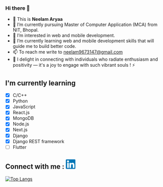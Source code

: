 ### Hi there 👋

- 👋 This is **Neelam Aryaa**
- 👀 I’m currently pursuing Master of Computer Application (MCA) from NIT, Bhopal.
- 💞️ I’m interested in web and mobile development.
- 🌱 I’m currently learning web and mobile development skills that will guide me to build better code.
- 📫 To reach me write to neelam9673147@gmail.com
- 👯 I delight in connecting with individuals who radiate enthusiasm and positivity — it's a joy to engage with such vibrant souls ! ⚡



## I'm currently learning
- [x] C/C++
- [x] Python
- [x] JavaScript
- [x] React.js
- [x] MongoDB
- [x] Node.js
- [x] Next.js
- [x] Django
- [x] Django REST framework
- [ ] Flutter

## Connect with me : <a href="https://www.linkedin.com/in/neelam-aryaa/"><img src="https://raw.githubusercontent.com/NeelamAryaa/NeelamAryaa/main/linkedin.svg" alt="Neelam Aryaa | LinkedIn" width="30px" /></a>

[![Top Langs](https://github-readme-stats.vercel.app/api/top-langs/?username=NeelamAryaa&layout=compact)](https://github.com/NeelamAryaa)



